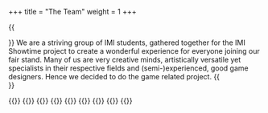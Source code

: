 +++
title = "The Team"
weight = 1
+++

{{<section title="The team">}}
We are a striving group of IMI students, gathered together for the IMI Showtime project to create a wonderful experience for everyone joining our fair stand. Many of us are very creative minds, artistically versatile yet specialists in their respective fields and (semi-)experienced, good game designers. Hence we decided to do the game related project.
{{</section>}}

{{<gallery>}} 
{{<team-member image="Alex2.png" name="The Voice (Sound)">}}
{{<team-member image="Enno2.png" name="The Unreal (Dev)">}}
{{<team-member image="jannis2.png" name="The Bughunter (QA)">}}
{{<team-member image="Jerome2.png" name="The Changeling (Support)">}}
{{<team-member image="Milana2.png" name="The Doodleista (Art)">}}
{{<team-member image="Nermin2.png" name="The Unity (Backend/-drop)">}}
{{<team-member image="Pascal2.png" name="The Streamer (Design)">}}
{{</gallery>}}
